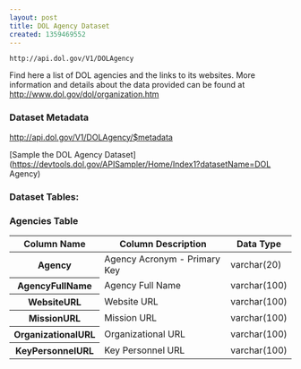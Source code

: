 ```yaml
---
layout: post
title: DOL Agency Dataset
created: 1359469552
---
```


```
http://api.dol.gov/V1/DOLAgency
```

<p>Find here a list of DOL agencies and the links to its websites. More information and details about the data provided can be found at <a href="http://www.dol.gov/dol/organization.htm">http://www.dol.gov/dol/organization.htm</a></p>


### Dataset Metadata  
http://api.dol.gov/V1/DOLAgency/$metadata

[Sample the DOL Agency Dataset](https://devtools.dol.gov/APISampler/Home/Index1?datasetName=DOL Agency)  

### Dataset Tables:  
<h3>Agencies Table</h3>

<table>
	<thead>
		<tr>
			<th>Column Name</th>
			<th>Column Description</th>
			<th>Data Type</th>
		</tr>
	</thead>
	<tbody>
		<tr>
			<th>Agency</th>
			<td>Agency Acronym - Primary Key</td>
			<td>varchar(20)</td>
		</tr>
		<tr>
			<th>AgencyFullName</th>
			<td>Agency Full Name</td>
			<td>varchar(100)</td>
		</tr>
		<tr>
			<th>WebsiteURL</th>
			<td>Website URL</td>
			<td>varchar(100)</td>
		</tr>
		<tr>
			<th>MissionURL</th>
			<td>Mission URL</td>
			<td>varchar(100)</td>
		</tr>
		<tr>
			<th>OrganizationalURL</th>
			<td>Organizational URL</td>
			<td>varchar(100)</td>
		</tr>
		<tr>
			<th>KeyPersonnelURL</th>
			<td>Key Personnel URL</td>
			<td>varchar(100)</td>
		</tr>
	</tbody>
</table>
